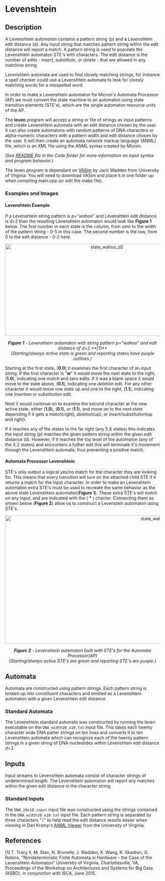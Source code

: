 # **Levenshtein**

## **Description**

A Levenshtein automoton contains a pattern string (p) and a Levenshtein edit distance (d). Any input string that matches pattern string within the edit distance will report a match. A pattern string is used to populate the Levenshtein automaton STE's with characters. The edit distance is the number of edits - *insert*, *substitute*, or *delete* - that are allowed in any matchine string. 

Levenshtein automata are used to find closely matching strings, for instance a spell checker could use a Levenshtein automata to look for cloesly matching words for a misspelled word.

In order to make a Levenshtein automaton for Micron's Automata Processor (AP) we must convert the state machine to an automaton using state transition elements (STE's), which are the single automaton resource units of the AP.

The **leven** program will accept a string or file of strings as input patterns and create Levenshtein automata with an edit distance chosen by the user. It can also create automatons with random patterns of DNA characters or alpha-numeric characters with a pattern width and edit distance chosen by the user. It will then create an automata network markup language (ANML) file, which is an XML file using the ANML syntax created by Micron.

(*See  <a href="https://jeffudall.github.io/Levenshtein/Code/">README</a> file in the Code folder for more information on input syntax and program behavior.*)

The leven program is dependant on <a href="https://github.com/jackwadden/VASim">VASim</a> by Jack Wadden from University of Virginia. You will need to download VASim and place it in one folder up when compiling main.cpp (or edit the make file). 

### **Examples and Images**

#### Levenshtein Example

If a Levenshtein string pattern is *p*="*wahoo*" and Levenshtein edit distance is *d*=*2* then the resulting Levenshtein automaton would look like **Figure 1** below. The first number in each state is the column, from zero to the width of the pattern string - 0-5 in this case. The second number is the row, from 0 to the edit distance - 0-2 here.

<p align="center">
<img src="https://raw.githubusercontent.com/jeffudall/Levenshtein/master/Images/Levenshtein-automaton-sm.jpg" width="647" height="300" alt="state_wahoo_d2">  
</p>

<p align="center">
<i><b>Figure 1</b> - Levenshtein automaton with string pattern p="wahoo" and edit distance of d=2.**[1]**    
</br>(Starting/always active state is green and reporting states have purple outlines.)</i>
</p>

Starting at the first state, (**0.0**) it examines the first character of an input string. If the first character is "**w**" it would move the next state to the right, (**1.0**), indicating one *match* and zero edits. If it was a blank space it would move to the state above, (**0.1**), indicating one *deletion* edit. For any other character it would move one state up and one to the right, (**1.1**), indicating one *insertion* or *substitution* edit. 

Next it would continue on to examine the second character at the new active state, either (**1.0**), (**0.1**), or (**1.1**), and move on to the next state depending if it gets a *match*(right), *deletion*(up), or *insert/substitution*(up and right). 

If it reaches any of the states to the far right (any 5.X states) this indicates the input string (p) matches the given pattern string within the given edit distance (d). However, if it reaches the top level of the automaton (any of the X.2 states) and encounters a futher edit this will terminate it's movement through the Levenshtein automata, thus preventing a positive match.


#### Automata Processor Levenshtein

STE's only output a logical yes/no match for the character they are looking for. This means that every transition will turn on the attached child STE if it returns a match for the input character. In order to make an Levenshtein automaton extra STE's must be used to recreate the same behavior as the above state Levenshtein automaton(**Figure 1**). These extra STE's will match on any input, and are indicated with the ( **\*** ) chacter. Connecting them as shown below (**Figure 2**) allow us to construct a Levenstein automaton using STE's.
<p align="center">
<img src="https://raw.githubusercontent.com/jeffudall/Levenshtein/master/Images/Levenshtein%20graph%20WAHOO%20draft%203%20sm.jpg" width="1000" height="417" alt="state_wahoo_d2_AP">  
</p>

<p align="center">
<i><b>Figure 2</b> - Levenshtein automaton built with STE's for the Automata Processor(AP) 
<br>(Starting/always active STE's are green and reporting STE's are purple.)</i>
</p>


## **Automata**

Automata are constructed using pattern strings. Each pattern string is broken up into constituent characters and emitted as a Levenshtein automaton with a given Levenshtein edit distance.

### **Standard Automata**
The Levenshtein standard automata was constructed by running the leven executable on the `DNA_width20_x10.txt` input file. This takes each twenty character wide DNA patter strings on ten lines and converts it to ten Levenshtein automata which can recognize each of the twenty pattern strings in a given string of DNA nucleotides within Levenshtein edit distance *d*=*3*.

## **Inputs**
Input streams to Levenshtein automata consist of character strings of undetermined length. The Levenshtein automaton will report any matches within the given edit distance in the character string.

### **Standard Inputs**
The `DNA_20x10.input` input file was constructed using the strings contained in the `DNA_width20_x10.txt` input file. Each pattern string is separated by three characters "` | `" to help read the edit distance results easier when viewing in Dan Kramp's <a href="http://automata9.cs.virginia.edu:9090/#">ANML Viewer</a> from the University of Virginia. 


## References

[1] T. Tracy II, M. Stan, N. Brunelle, J. Wadden, K. Wang, K. Skadron, G. Robins, "Nondeterministic Finite Automata in Hardware - the Case of the Levenshtein Automaton" University of Virginia, Charlottesville, VA, Proceedings of the Workshop on Architectures and Systems for Big Data (ASBD), in conjunction with ISCA, June 2015.
